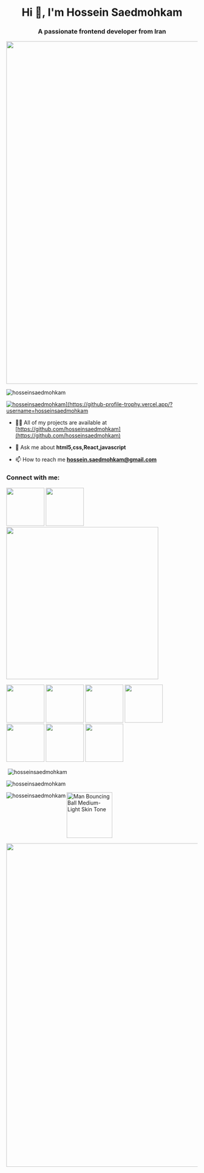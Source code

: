 
<h1 align="center">Hi 👋, I'm Hossein Saedmohkam</h1>
<h3 align="center">A passionate frontend developer from Iran</h3>

<img src="https://user-images.githubusercontent.com/74038190/213910845-af37a709-8995-40d6-be59-724526e3c3d7.gif" width="900">

<p align="left"> <img src="https://komarev.com/ghpvc/?username=hosseinsaedmohkam&label=Profile%20views&color=0e75b6&style=flat" alt="hosseinsaedmohkam" /> </p>

<p align="left"> <a href="[https://github.com/ryo-ma/github-profile-trophy"><img src="https://github-profile-trophy.vercel.app/?username=hosseinsaedmohkam" alt="hosseinsaedmohkam](https://github-profile-trophy.vercel.app/?username=hosseinsaedmohkam" alt="hosseinsaedmohkam")](https://github.com/ryo-ma/github-profile-trophy)" /></a></p>

- 👨‍💻 All of my projects are available at [https://github.com/hosseinsaedmohkam](https://github.com/hosseinsaedmohkam)

- 💬 Ask me about **html5,css,React,javascript**

- 📫 How to reach me **hossein.saedmohkam@gmail.com**

<h3 align="left">Connect with me:</h3>
<p align="left">
<a href="https://linkedin.com/in/hossein-saedmohkam" target="blank"><img src="https://user-images.githubusercontent.com/74038190/235294012-0a55e343-37ad-4b0f-924f-c8431d9d2483.gif" width="100"></a>
<a href="https://instagram.com/hossein_saedmohkam.dev" target="blank"><img src="https://user-images.githubusercontent.com/74038190/235294013-a33e5c43-a01c-43f6-b44d-a406d8b4ab75.gif" width="100"></a>
  <img src="https://user-images.githubusercontent.com/74038190/212747107-5b654ba5-31c6-4366-b42b-51b822e9bc52.gif" width="400">
</p>

<div>
<img src="https://github.com/Anmol-Baranwal/Cool-GIFs-For-GitHub/assets/74038190/29fd6286-4e7b-4d6c-818f-c4765d5e39a9" width="100">
<img src="https://github.com/Anmol-Baranwal/Cool-GIFs-For-GitHub/assets/74038190/67f477ed-6624-42da-99f0-1a7b1a16eecb" width="100">
<img src="https://user-images.githubusercontent.com/74038190/212257454-16e3712e-945a-4ca2-b238-408ad0bf87e6.gif" width="100">
<img src="https://user-images.githubusercontent.com/74038190/212257468-1e9a91f1-b626-4baa-b15d-5c385dfa7ed2.gif" width="100">
<img src="https://user-images.githubusercontent.com/74038190/212257465-7ce8d493-cac5-494e-982a-5a9deb852c4b.gif" width="100">
<img src="https://user-images.githubusercontent.com/74038190/212257467-871d32b7-e401-42e8-a166-fcfd7baa4c6b.gif" width="100">
<img src="https://user-images.githubusercontent.com/74038190/212280805-9bcb336b-8c55-46a8-abf8-ff286ab55472.gif" width="100">
</div>

<p>&nbsp;<img align="center" src="https://github-readme-stats.vercel.app/api?username=hosseinsaedmohkam&show_icons=true&locale=en" alt="hosseinsaedmohkam" /></p> 

<p><img align="center" src="https://github-readme-streak-stats.herokuapp.com/?user=hosseinsaedmohkam&" alt="hosseinsaedmohkam" /></p>


<p><img align="left" src="https://github-readme-stats.vercel.app/api/top-langs?username=hosseinsaedmohkam&show_icons=true&locale=en&layout=compact" alt="hosseinsaedmohkam" /><img src="https://user-images.githubusercontent.com/74038190/216121964-513bdf95-3c8c-429a-82bc-7c770caca8fc.png" alt="Man Bouncing Ball Medium-Light Skin Tone" width="120" /></p>


<img align="center" src="https://user-images.githubusercontent.com/74038190/212284158-e840e285-664b-44d7-b79b-e264b5e54825.gif" width="850">









